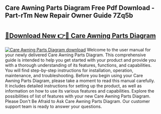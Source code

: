 ## Care Awning Parts Diagram Free Pdf Download - Part-rTm New Repair Owner Guide 7Zq5b

# <h2><a href="http://dfp1rp.blite.top/?on=Care+Awning+Parts+Diagram">🔗Download New 👉🔴 Care Awning Parts Diagram</a></h2>

[![Care Awning Parts Diagram download](https://i.imgur.com/lujVjoI.png)](http://dfp1rp.blite.top/?on=Care+Awning+Parts+Diagram)
Welcome to the user manual for your newly delivered Care Awning Parts Diagram. This comprehensive guide is intended to help you get started with your product and provide you with a thorough understanding of its features, functions, and capabilities. You will find step-by-step instructions for installation, operation, maintenance, and troubleshooting. Before you begin using your Care Awning Parts Diagram, please take a moment to read this manual carefully. It includes detailed instructions for setting up the product, as well as information on how to use its various features and capabilities. Explore the possibilities of list of features with your new Care Awning Parts Diagram. Please Don't Be Afraid to Ask Care Awning Parts Diagram. Our customer support team is ready to answer your questions.
